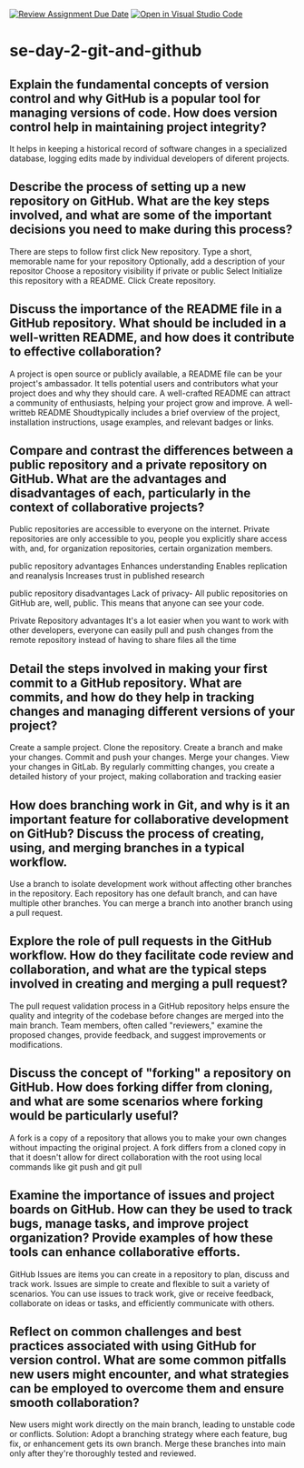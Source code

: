 [![Review Assignment Due Date](https://classroom.github.com/assets/deadline-readme-button-22041afd0340ce965d47ae6ef1cefeee28c7c493a6346c4f15d667ab976d596c.svg)](https://classroom.github.com/a/8wgCKhpZ)
[![Open in Visual Studio Code](https://classroom.github.com/assets/open-in-vscode-2e0aaae1b6195c2367325f4f02e2d04e9abb55f0b24a779b69b11b9e10269abc.svg)](https://classroom.github.com/online_ide?assignment_repo_id=15610346&assignment_repo_type=AssignmentRepo)
# se-day-2-git-and-github
## Explain the fundamental concepts of version control and why GitHub is a popular tool for managing versions of code. How does version control help in maintaining project integrity?
It helps in keeping a historical record of software changes in a specialized database, logging edits made by individual developers of diferent projects. 

## Describe the process of setting up a new repository on GitHub. What are the key steps involved, and what are some of the important decisions you need to make during this process?
There are steps to follow first 
click New repository.
Type a short, memorable name for your repository
Optionally, add a description of your repositor
Choose a repository visibility if private or public 
Select Initialize this repository with a README.
Click Create repository.
## Discuss the importance of the README file in a GitHub repository. What should be included in a well-written README, and how does it contribute to effective collaboration?
A project is open source or publicly available, a README file can be your project's ambassador. It tells potential users and contributors what your project does and why they should care. A well-crafted README can attract a community of enthusiasts, helping your project grow and improve.
A well-writteb README Shoudtypically includes a brief overview of the project, installation instructions, usage examples, and relevant badges or links.
## Compare and contrast the differences between a public repository and a private repository on GitHub. What are the advantages and disadvantages of each, particularly in the context of collaborative projects?
Public repositories are accessible to everyone on the internet. Private repositories are only accessible to you, people you explicitly share access with, and, for organization repositories, certain organization members.

public repository advantages 
Enhances understanding
Enables replication and reanalysis
Increases trust in published research

public repository disadvantages
Lack of privacy-
All public repositories on GitHub are, well, public. This means that anyone can see your code.

Private Repository advantages 
It's a lot easier when you want to work with other developers, everyone can easily pull and push changes from the remote repository instead of having to share files all the time

## Detail the steps involved in making your first commit to a GitHub repository. What are commits, and how do they help in tracking changes and managing different versions of your project?
Create a sample project.
Clone the repository.
Create a branch and make your changes.
Commit and push your changes.
Merge your changes.
View your changes in GitLab.
By regularly committing changes, you create a detailed history of your project, making collaboration and tracking easier

## How does branching work in Git, and why is it an important feature for collaborative development on GitHub? Discuss the process of creating, using, and merging branches in a typical workflow.
Use a branch to isolate development work without affecting other branches in the repository. Each repository has one default branch, and can have multiple other branches. You can merge a branch into another branch using a pull request.

## Explore the role of pull requests in the GitHub workflow. How do they facilitate code review and collaboration, and what are the typical steps involved in creating and merging a pull request?
The pull request validation process in a GitHub repository helps ensure the quality and integrity of the codebase before changes are merged into the main branch. Team members, often called "reviewers," examine the proposed changes, provide feedback, and suggest improvements or modifications.

## Discuss the concept of "forking" a repository on GitHub. How does forking differ from cloning, and what are some scenarios where forking would be particularly useful?
A fork is a copy of a repository that allows you to make your own changes without impacting the original project. A fork differs from a cloned copy in that it doesn't allow for direct collaboration with the root using local commands like git push and git pull

## Examine the importance of issues and project boards on GitHub. How can they be used to track bugs, manage tasks, and improve project organization? Provide examples of how these tools can enhance collaborative efforts.
GitHub Issues are items you can create in a repository to plan, discuss and track work. Issues are simple to create and flexible to suit a variety of scenarios. You can use issues to track work, give or receive feedback, collaborate on ideas or tasks, and efficiently communicate with others.

## Reflect on common challenges and best practices associated with using GitHub for version control. What are some common pitfalls new users might encounter, and what strategies can be employed to overcome them and ensure smooth collaboration?
New users might work directly on the main branch, leading to unstable code or conflicts. Solution: Adopt a branching strategy where each feature, bug fix, or enhancement gets its own branch. Merge these branches into main only after they're thoroughly tested and reviewed.

